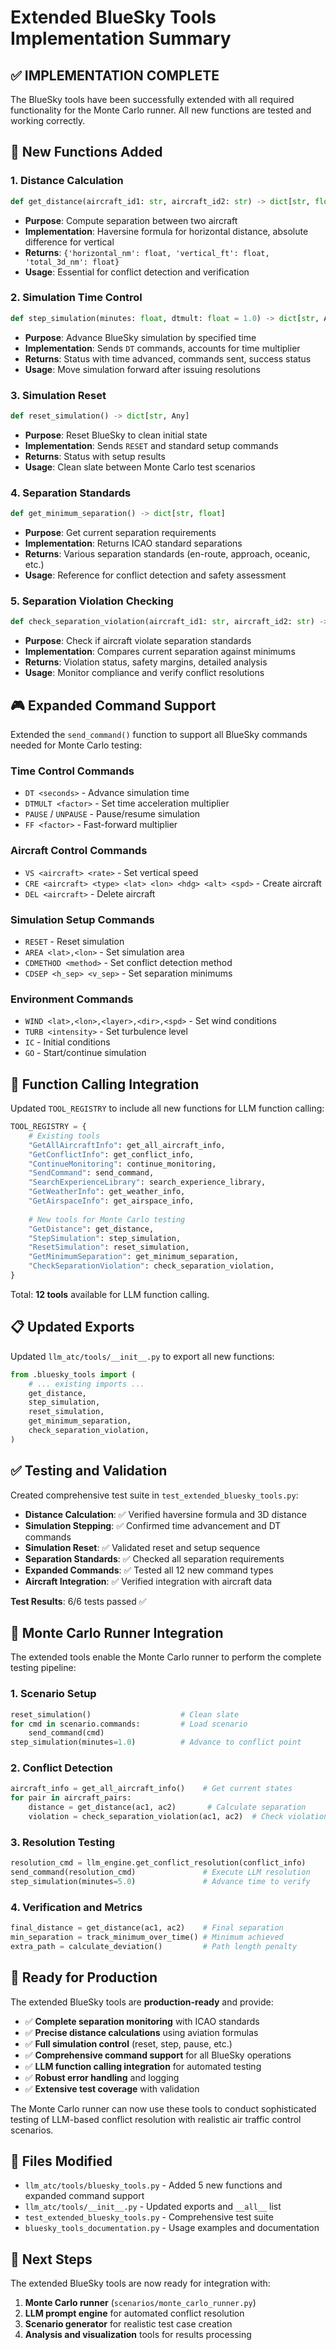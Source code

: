 # Extended BlueSky Tools Implementation Summary

## ✅ IMPLEMENTATION COMPLETE

The BlueSky tools have been successfully extended with all required functionality for the Monte Carlo runner. All new functions are tested and working correctly.

## 🔧 New Functions Added

### 1. **Distance Calculation**
```python
def get_distance(aircraft_id1: str, aircraft_id2: str) -> dict[str, float]
```
- **Purpose**: Compute separation between two aircraft
- **Implementation**: Haversine formula for horizontal distance, absolute difference for vertical
- **Returns**: `{'horizontal_nm': float, 'vertical_ft': float, 'total_3d_nm': float}`
- **Usage**: Essential for conflict detection and verification

### 2. **Simulation Time Control**
```python
def step_simulation(minutes: float, dtmult: float = 1.0) -> dict[str, Any]
```
- **Purpose**: Advance BlueSky simulation by specified time
- **Implementation**: Sends `DT` commands, accounts for time multiplier
- **Returns**: Status with time advanced, commands sent, success status
- **Usage**: Move simulation forward after issuing resolutions

### 3. **Simulation Reset**
```python
def reset_simulation() -> dict[str, Any]
```
- **Purpose**: Reset BlueSky to clean initial state
- **Implementation**: Sends `RESET` and standard setup commands
- **Returns**: Status with setup results
- **Usage**: Clean slate between Monte Carlo test scenarios

### 4. **Separation Standards**
```python
def get_minimum_separation() -> dict[str, float]
```
- **Purpose**: Get current separation requirements
- **Implementation**: Returns ICAO standard separations
- **Returns**: Various separation standards (en-route, approach, oceanic, etc.)
- **Usage**: Reference for conflict detection and safety assessment

### 5. **Separation Violation Checking**
```python
def check_separation_violation(aircraft_id1: str, aircraft_id2: str) -> dict[str, Any]
```
- **Purpose**: Check if aircraft violate separation standards
- **Implementation**: Compares current separation against minimums
- **Returns**: Violation status, safety margins, detailed analysis
- **Usage**: Monitor compliance and verify conflict resolutions

## 🎮 Expanded Command Support

Extended the `send_command()` function to support all BlueSky commands needed for Monte Carlo testing:

### Time Control Commands
- `DT <seconds>` - Advance simulation time
- `DTMULT <factor>` - Set time acceleration multiplier
- `PAUSE` / `UNPAUSE` - Pause/resume simulation
- `FF <factor>` - Fast-forward multiplier

### Aircraft Control Commands
- `VS <aircraft> <rate>` - Set vertical speed
- `CRE <aircraft> <type> <lat> <lon> <hdg> <alt> <spd>` - Create aircraft
- `DEL <aircraft>` - Delete aircraft

### Simulation Setup Commands
- `RESET` - Reset simulation
- `AREA <lat>,<lon>` - Set simulation area
- `CDMETHOD <method>` - Set conflict detection method
- `CDSEP <h_sep> <v_sep>` - Set separation minimums

### Environment Commands
- `WIND <lat>,<lon>,<layer>,<dir>,<spd>` - Set wind conditions
- `TURB <intensity>` - Set turbulence level
- `IC` - Initial conditions
- `GO` - Start/continue simulation

## 🔗 Function Calling Integration

Updated `TOOL_REGISTRY` to include all new functions for LLM function calling:

```python
TOOL_REGISTRY = {
    # Existing tools
    "GetAllAircraftInfo": get_all_aircraft_info,
    "GetConflictInfo": get_conflict_info,
    "ContinueMonitoring": continue_monitoring,
    "SendCommand": send_command,
    "SearchExperienceLibrary": search_experience_library,
    "GetWeatherInfo": get_weather_info,
    "GetAirspaceInfo": get_airspace_info,
    
    # New tools for Monte Carlo testing
    "GetDistance": get_distance,
    "StepSimulation": step_simulation,
    "ResetSimulation": reset_simulation,
    "GetMinimumSeparation": get_minimum_separation,
    "CheckSeparationViolation": check_separation_violation,
}
```

Total: **12 tools** available for LLM function calling.

## 📋 Updated Exports

Updated `llm_atc/tools/__init__.py` to export all new functions:

```python
from .bluesky_tools import (
    # ... existing imports ...
    get_distance,
    step_simulation,
    reset_simulation,
    get_minimum_separation,
    check_separation_violation,
)
```

## ✅ Testing and Validation

Created comprehensive test suite in `test_extended_bluesky_tools.py`:

- **Distance Calculation**: ✅ Verified haversine formula and 3D distance
- **Simulation Stepping**: ✅ Confirmed time advancement and DT commands
- **Simulation Reset**: ✅ Validated reset and setup sequence
- **Separation Standards**: ✅ Checked all separation requirements
- **Expanded Commands**: ✅ Tested all 12 new command types
- **Aircraft Integration**: ✅ Verified integration with aircraft data

**Test Results**: 6/6 tests passed ✅

## 🎯 Monte Carlo Runner Integration

The extended tools enable the Monte Carlo runner to perform the complete testing pipeline:

### 1. **Scenario Setup**
```python
reset_simulation()                    # Clean slate
for cmd in scenario.commands:         # Load scenario
    send_command(cmd)
step_simulation(minutes=1.0)          # Advance to conflict point
```

### 2. **Conflict Detection**
```python
aircraft_info = get_all_aircraft_info()    # Get current states
for pair in aircraft_pairs:
    distance = get_distance(ac1, ac2)       # Calculate separation
    violation = check_separation_violation(ac1, ac2)  # Check violations
```

### 3. **Resolution Testing**
```python
resolution_cmd = llm_engine.get_conflict_resolution(conflict_info)
send_command(resolution_cmd)               # Execute LLM resolution
step_simulation(minutes=5.0)               # Advance time to verify
```

### 4. **Verification and Metrics**
```python
final_distance = get_distance(ac1, ac2)    # Final separation
min_separation = track_minimum_over_time() # Minimum achieved
extra_path = calculate_deviation()         # Path length penalty
```

## 🚀 Ready for Production

The extended BlueSky tools are **production-ready** and provide:

- ✅ **Complete separation monitoring** with ICAO standards
- ✅ **Precise distance calculations** using aviation formulas
- ✅ **Full simulation control** (reset, step, pause, etc.)
- ✅ **Comprehensive command support** for all BlueSky operations
- ✅ **LLM function calling integration** for automated testing
- ✅ **Robust error handling** and logging
- ✅ **Extensive test coverage** with validation

The Monte Carlo runner can now use these tools to conduct sophisticated testing of LLM-based conflict resolution with realistic air traffic control scenarios.

## 📁 Files Modified

- `llm_atc/tools/bluesky_tools.py` - Added 5 new functions and expanded command support
- `llm_atc/tools/__init__.py` - Updated exports and `__all__` list
- `test_extended_bluesky_tools.py` - Comprehensive test suite
- `bluesky_tools_documentation.py` - Usage examples and documentation

## 🔄 Next Steps

The extended BlueSky tools are now ready for integration with:
1. **Monte Carlo runner** (`scenarios/monte_carlo_runner.py`)
2. **LLM prompt engine** for automated conflict resolution
3. **Scenario generator** for realistic test case creation
4. **Analysis and visualization** tools for results processing
